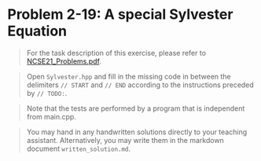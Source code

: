 # Problem 2-19: A special Sylvester Equation

> For the task description of this exercise, please refer to [NCSE21_Problems.pdf](
https://www.sam.math.ethz.ch/~grsam/NCSE21/HOMEWORK/NCSE21_Problems.pdf). 

> Open `Sylvester.hpp` and fill in the missing code in between the delimiters `// START` and `// END` according to the instructions preceded by `// TODO:`.

> Note that the tests are performed by a program that is independent from main.cpp.

> You may hand in any handwritten solutions directly to your teaching assistant. Alternatively, you may write them in the markdown document `written_solution.md`.
